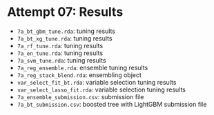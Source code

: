 # Attempt 07: Results

-   `7a_bt_gbm_tune.rda`: tuning results
-   `7a_bt_xg_tune.rda`: tuning results
-   `7a_rf_tune.rda`: tuning results
-   `7a_en_tune.rda`: tuning results
-   `7a_svm_tune.rda`: tuning results
-   `7a_reg_ensemble.rda`: ensemble tuning results
-   `7a_reg_stack_blend.rda`: ensembling object
-   `var_select_fit_bt.rda`: variable selection tuning results
-   `var_select_lasso_fit.rda`: variable selection tuning results
-   `7a_ensemble_submission.csv`: submission file
-   `7a_bt_submission.csv`: boosted tree with LightGBM submission file